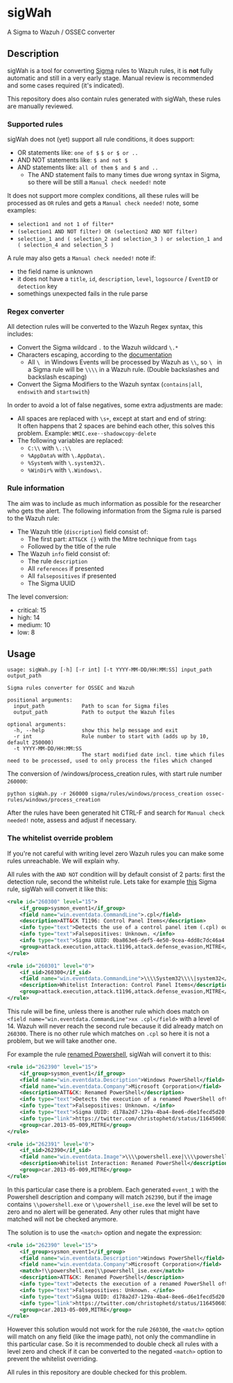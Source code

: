# sigWah
A Sigma to Wazuh / OSSEC converter

## Description
sigWah is a tool for converting [Sigma](https://github.com/Neo23x0/sigma/tree/master/rules/windows/sysmon) rules to Wazuh rules, it is **not** fully automatic and still in a very early stage.
Manual review is recommended and some cases required (it's indicated).

This repository does also contain rules generated with sigWah, these rules are manually reviewed.

### Supported rules
sigWah does not (yet) support all rule conditions, it does support:

* OR statements like: `one of $` `$ or $ or ..`
* AND NOT statements like: `$ and not $`
* AND statements like: `all of them` `$ and $ and ..`
  *  The AND statement fails to many times due wrong syntax in Sigma, so there will 
  be still a `Manual check needed!` note
  
It does not support more complex conditions, all these rules will be processed as `OR` rules and 
gets a `Manual check needed!` note, some examples:
* `selection1 and not 1 of filter*`
* `(selection1 AND NOT filter) OR (selection2 AND NOT filter)`
* `selection_1 and ( selection_2 and selection_3 ) or selection_1 and ( selection_4 and selection_5 )`

A rule may also gets a `Manual check needed!` note if:
* the field name is unknown
* it does not have a `title`, `id`, `description`, `level`, `logsource` / `EventID` or `detection` key
* somethings unexpected fails in the rule parse

### Regex converter
All detection rules will be converted to the Wazuh Regex syntax, this includes:
* Convert the Sigma wildcard `.` to the Wazuh wildcard `\.*`
* Characters escaping, according to the [documentation](https://documentation.wazuh.com/current/user-manual/ruleset/ruleset-xml-syntax/regex.html#regex-os-regex-syntax)
  * All `\ ` in Windows Events will be processed by Wazuh as `\\`,  so  `\ ` in a Sigma rule will be `\\\\` in a 
  Wazuh rule. (Double backslashes and backslash escaping)
* Convert the Sigma Modifiers to the Wazuh syntax (`contains|all`, `endswith` and `startswith`)

In order to avoid a lot of false negatives, some extra adjustments are made:
* All spaces are replaced with `\s+`, except at start and end of string:  
It often happens that 2 spaces are behind each other, this solves this problem. Example: `WMIC.exe⋅⋅shadowcopy⋅delete`
* The following variables are replaced:
  * `C:\\` with `\.:\\`
  * `%AppData%` with `\.AppData\.`
  * `%System%` with `\.system32\.`
  * `%WinDir%` with `\.Windows\.`
  
### Rule information
The aim was to include as much information as possible for the researcher who gets the alert. The following
information from the Sigma rule is parsed to the Wazuh rule:
* The Wazuh title (`discription`) field consist of:
  * The first part: `ATT&CK {}` with the Mitre technique from `tags`
  * Followed by the title of the rule
* The Wazuh `info` field consist of:
  * The rule `description`
  * All `references` if presented
  * All `falsepositives` if presented
  * The Sigma UUID

The level conversion:
- critical: 15
- high: 14
- medium: 10
- low: 8

## Usage

```
usage: sigWah.py [-h] [-r int] [-t YYYY-MM-DD/HH:MM:SS] input_path output_path

Sigma rules converter for OSSEC and Wazuh

positional arguments:
  input_path            Path to scan for Sigma files
  output_path           Path to output the Wazuh files

optional arguments:
  -h, --help            show this help message and exit
  -r int                Rule number to start with (adds up by 10, default 250000)
  -t YYYY-MM-DD/HH:MM:SS
                        The start modified date incl. time which files need to be processed, used to only process the files which changed
```
The conversion of /windows/process_creation rules, with start rule number `260000`:

```
python sigWah.py -r 260000 sigma/rules/windows/process_creation ossec-rules/windows/process_creation
```
After the rules have been generated hit CTRL-F and search for `Manual check needed!` note, assess and adjust if necessary.

### The whitelist override problem
If you're not careful with writing level zero Wazuh rules you can make some rules unreachable. We will explain why.

All rules with the `AND NOT` condition will by default consist of 2 parts: first the detection rule, second the whitelist rule.
Lets take for example [this](https://github.com/Neo23x0/sigma/blob/master/rules/windows/process_creation/win_control_panel_item.yml)
Sigma rule, sigWah will convert it like this:

```xml
<rule id="260300" level="15">
	<if_group>sysmon_event1</if_group>
	<field name="win.eventdata.CommandLine">.cpl</field>
	<description>ATT&CK T1196: Control Panel Items</description>
	<info type="text">Detects the use of a control panel item (.cpl) outside of the System32 folder </info>
	<info type="text">Falsepositives: Unknown. </info>
	<info type="text">Sigma UUID: 0ba863e6-def5-4e50-9cea-4dd8c7dc46a4 </info>
	<group>attack.execution,attack.t1196,attack.defense_evasion,MITRE</group>
</rule>

<rule id="260301" level="0">
	<if_sid>260300</if_sid>
	<field name="win.eventdata.CommandLine">\\\\System32\\\\|system32</field>
	<description>Whitelist Interaction: Control Panel Items</description>
	<group>attack.execution,attack.t1196,attack.defense_evasion,MITRE</group>
</rule>
```
This rule will be fine, unless there is another rule which does match on `<field name="win.eventdata.CommandLine">xx .cpl</field>`
with a level of 14. Wazuh will never reach the second rule because it did already match on `260300`. There is no other rule which 
matches on `.cpl` so here it is not a problem, but we will take another one. 

For example the rule [renamed Powershell](https://github.com/Neo23x0/sigma/blob/master/rules/windows/process_creation/win_renamed_powershell.yml),
sigWah will convert it to this:

```xml
<rule id="262390" level="15">
	<if_group>sysmon_event1</if_group>
	<field name="win.eventdata.Description">Windows PowerShell</field>
	<field name="win.eventdata.Company">Microsoft Corporation</field>
	<description>ATT&CK: Renamed PowerShell</description>
	<info type="text">Detects the execution of a renamed PowerShell often used by attackers or malware </info>
	<info type="text">Falsepositives: Unknown. </info>
	<info type="text">Sigma UUID: d178a2d7-129a-4ba4-8ee6-d6e1fecd5d20 </info>
	<info type="link">https://twitter.com/christophetd/status/1164506034720952320 </info>
	<group>car.2013-05-009,MITRE</group>
</rule>

<rule id="262391" level="0">
	<if_sid>262390</if_sid>
	<field name="win.eventdata.Image">\\\\powershell.exe|\\\\powershell_ise.exe</field>
	<description>Whitelist Interaction: Renamed PowerShell</description>
	<group>car.2013-05-009,MITRE</group>
</rule>
```
In this particular case there is a problem. Each generated `event_1` with the Powershell description and company will match
`262390`, but if the image contains `\\powershell.exe` or `\\powershell_ise.exe` the level will be set to zero and no
alert will be generated. Any other rules that might have matched will not be checked anymore.

The solution is to use the `<match>` option and negate the expression:
```xml
<rule id="262390" level="15">
	<if_group>sysmon_event1</if_group>
	<field name="win.eventdata.Description">Windows PowerShell</field>
	<field name="win.eventdata.Company">Microsoft Corporation</field>
	<match>!\\powershell.exe|\\powershell_ise.exe</match>
	<description>ATT&CK: Renamed PowerShell</description>
	<info type="text">Detects the execution of a renamed PowerShell often used by attackers or malware </info>
	<info type="text">Falsepositives: Unknown. </info>
	<info type="text">Sigma UUID: d178a2d7-129a-4ba4-8ee6-d6e1fecd5d20 </info>
	<info type="link">https://twitter.com/christophetd/status/1164506034720952320 </info>
	<group>car.2013-05-009,MITRE</group>
</rule>
```

However this solution would not work for the rule `260300`, the `<match>` option will match on any field (like the image path),
not only the commandline in this particular case. So it is recommended to double check all rules with a level zero and check
if it can be converted to the negated `<match>` option to prevent the whitelist overriding.

All rules in this repository are double checked for this problem.

